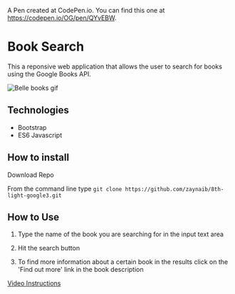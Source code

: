 A Pen created at CodePen.io. You can find this one at https://codepen.io/OG/pen/QYvEBW.

# Book Search

This a reponsive web application that allows the user to search for books using the Google Books API.

![Belle books gif](https://media.giphy.com/media/toSMxU7Mguxnq/giphy.gif)

## Technologies

* Bootstrap
* ES6 Javascript

## How to install

Download Repo

From the command line type `git clone https://github.com/zaynaib/8th-light-google3.git `

## How to Use

1.  Type the name of the book you are searching for in the input text area

2. Hit the search button

3. To find more information about a certain book in the results click on the 'Find out more' link in the book description

[Video Instructions](https://drive.google.com/file/d/1gsrrUsQjBaUr4esFpxcHcm9mNYEeT0rN/view)